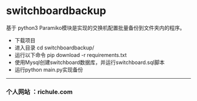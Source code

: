 # switchboardbackup
  基于 python3 Paramiko模块是实现的交换机配置批量备份到文件夹内的程序。
+ 下载项目
+ 进入目录 cd switchboardbackup/ 
+ 运行以下命令 pip download -r requirements.txt
+ 使用Mysql创建switchboard数据库，并运行switchboard.sql脚本
+ 运行python main.py实现备份
----
### 个人网站 ：richule.com
